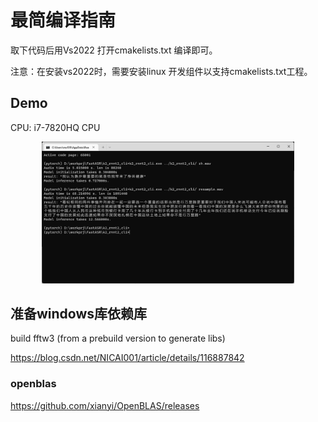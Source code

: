# 最简编译指南

取下代码后用Vs2022 打开cmakelists.txt 编译即可。

注意：在安装vs2022时，需要安装linux 开发组件以支持cmakelists.txt工程。


## Demo
CPU:  i7-7820HQ CPU

<div align="center">
    <img src="images/sample.png" width="80%" height="80%">
</div>

## 准备windows库依赖库

build fftw3 (from a prebuild version to generate libs)

https://blog.csdn.net/NICAI001/article/details/116887842


### openblas

https://github.com/xianyi/OpenBLAS/releases
